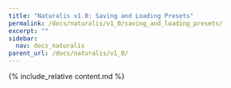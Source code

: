 ```yaml
---
title: "Naturalis v1.0: Saving and Loading Presets"
permalink: /docs/naturalis/v1_0/saving_and_loading_presets/
excerpt: ""
sidebar:
  nav: docs_naturalis
parent_url: /docs/naturalis/v1_0/
---
```


{% include_relative content.md %}
